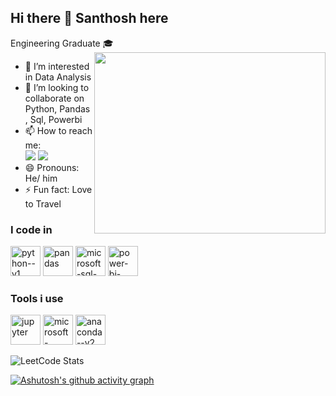 ## Hi there 👋 Santhosh here
Engineering Graduate 🎓
<img align="right" width="370" height="290" src="https://i.pinimg.com/originals/47/f0/34/47f0342cec72b800463bf003eac1257e.gif">
- 👀 I’m interested in Data Analysis
- 💞️ I’m looking to collaborate on Python, Pandas , Sql, Powerbi
- 📫 How to reach me:
<br /> [<img src="https://img.shields.io/badge/Gmail-D14836?style=for-the-badge&logo=gmail&logoColor=white" />](santhoshrajr6@gmail.com)
 [<img src="https://img.shields.io/badge/LinkedIn-0077B5?style=for-the-badge&logo=linkedin&logoColor=white" />](https://www.linkedin.com/in/santhoshr99)
- 😄 Pronouns: He/ him
- ⚡ Fun fact: Love to Travel 

### I code in
<img width="48" height="48" src="https://img.icons8.com/color/48/python--v1.png" alt="python--v1"/> <img width="48" height="48" src="https://img.icons8.com/color/48/pandas.png" alt="pandas"/> <img width="48" height="48" src="https://img.icons8.com/color/48/microsoft-sql-server.png" alt="microsoft-sql-server"/> <img width="48" height="48" src="https://img.icons8.com/color/48/power-bi-2021.png" alt="power-bi-2021"/> 


### Tools i use
<img width="48" height="48" src="https://img.icons8.com/fluency/48/jupyter.png" alt="jupyter"/> <img width="48" height="48" src="https://img.icons8.com/color/48/microsoft-excel-2019--v1.png" alt="microsoft-excel-2019--v1"/> <img width="48" height="48" src="https://img.icons8.com/fluency/48/anaconda--v2.png" alt="anaconda--v2"/>

![LeetCode Stats](https://leetcard.jacoblin.cool/santhoshrgit?theme=dark&font=Marcellus&ext=contest)

[![Ashutosh's github activity graph](https://github-readme-activity-graph.vercel.app/graph?username=santhoshrgit&bg_color=e9eab8&color=040104&line=030303&point=000000&area=true&hide_border=true)](https://github.com/ashutosh00710/github-readme-activity-graph)
<!---
santhoshrgit/santhoshrgit is a ✨ special ✨ repository because its `README.md` (this file) appears on your GitHub profile.
You can click the Preview link to take a look at your changes.
--->
